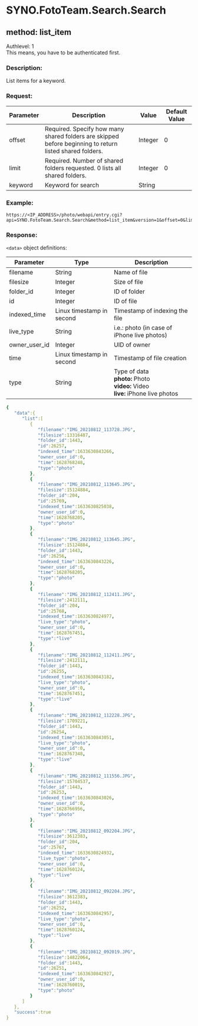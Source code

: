 # SYNO.FotoTeam.Search.Search
## method: list_item
Authlevel: 1<br/>
This means, you have to be authenticated first.
### Description:
List items for a keyword.
### Request:

| Parameter | Description | Value | Default Value |
| --- | --- | --- | --- |
| offset | Required. Specify how many shared folders are skipped before beginning to return listed shared folders. | Integer | 0 |
| limit | Required. Number of shared folders requested. 0 lists all shared folders. | Integer | 0 |
| keyword | Keyword for search | String | |

### Example:
```
https://<IP_ADDRESS>/photo/webapi/entry.cgi?api=SYNO.FotoTeam.Search.Search&method=list_item&version=1&offset=0&limit=10&keyword=%22Iceland%22
```

### Response:
`<data>` object definitions:

| Parameter | Type | Description |
| --- | --- | --- |
| filename | String | Name of file |
| filesize | Integer | Size of file |
| folder_id | Integer | ID of folder |
| id | Integer | ID of file |
| indexed_time | Linux timestamp in second | Timestamp of indexing the file |
| live_type | String | i.e.: photo (in case of iPhone live photos) |
| owner_user_id | Integer | UID of owner |
| time | Linux timestamp in second | Timestamp of file creation |
| type | String | Type of data<br/><b>photo:</b> Photo<br/><b>video:</b> Video<br/><b>live:</b> iPhone live photos |

```YAML
{
   "data":{
      "list":[
         {
            "filename":"IMG_20210812_113728.JPG",
            "filesize":13316487,
            "folder_id":1443,
            "id":26257,
            "indexed_time":1633630843266,
            "owner_user_id":0,
            "time":1628768248,
            "type":"photo"
         },
         {
            "filename":"IMG_20210812_113645.JPG",
            "filesize":15124884,
            "folder_id":204,
            "id":25769,
            "indexed_time":1633630825038,
            "owner_user_id":0,
            "time":1628768205,
            "type":"photo"
         },
         {
            "filename":"IMG_20210812_113645.JPG",
            "filesize":15124884,
            "folder_id":1443,
            "id":26256,
            "indexed_time":1633630843226,
            "owner_user_id":0,
            "time":1628768205,
            "type":"photo"
         },
         {
            "filename":"IMG_20210812_112411.JPG",
            "filesize":2412111,
            "folder_id":204,
            "id":25768,
            "indexed_time":1633630824977,
            "live_type":"photo",
            "owner_user_id":0,
            "time":1628767451,
            "type":"live"
         },
         {
            "filename":"IMG_20210812_112411.JPG",
            "filesize":2412111,
            "folder_id":1443,
            "id":26255,
            "indexed_time":1633630843182,
            "live_type":"photo",
            "owner_user_id":0,
            "time":1628767451,
            "type":"live"
         },
         {
            "filename":"IMG_20210812_112228.JPG",
            "filesize":1709221,
            "folder_id":1443,
            "id":26254,
            "indexed_time":1633630843051,
            "live_type":"photo",
            "owner_user_id":0,
            "time":1628767348,
            "type":"live"
         },
         {
            "filename":"IMG_20210812_111556.JPG",
            "filesize":15704537,
            "folder_id":1443,
            "id":26253,
            "indexed_time":1633630843026,
            "owner_user_id":0,
            "time":1628766956,
            "type":"photo"
         },
         {
            "filename":"IMG_20210812_092204.JPG",
            "filesize":3612383,
            "folder_id":204,
            "id":25767,
            "indexed_time":1633630824932,
            "live_type":"photo",
            "owner_user_id":0,
            "time":1628760124,
            "type":"live"
         },
         {
            "filename":"IMG_20210812_092204.JPG",
            "filesize":3612383,
            "folder_id":1443,
            "id":26252,
            "indexed_time":1633630842957,
            "live_type":"photo",
            "owner_user_id":0,
            "time":1628760124,
            "type":"live"
         },
         {
            "filename":"IMG_20210812_092019.JPG",
            "filesize":14822064,
            "folder_id":1443,
            "id":26251,
            "indexed_time":1633630842927,
            "owner_user_id":0,
            "time":1628760019,
            "type":"photo"
         }
      ]
   },
   "success":true
}
```
